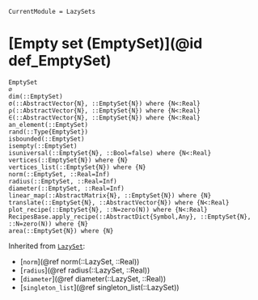 ```@meta
CurrentModule = LazySets
```

# [Empty set (EmptySet)](@id def_EmptySet)

```@docs
EmptySet
∅
dim(::EmptySet)
σ(::AbstractVector{N}, ::EmptySet{N}) where {N<:Real}
ρ(::AbstractVector{N}, ::EmptySet{N}) where {N<:Real}
∈(::AbstractVector{N}, ::EmptySet{N}) where {N<:Real}
an_element(::EmptySet)
rand(::Type{EmptySet})
isbounded(::EmptySet)
isempty(::EmptySet)
isuniversal(::EmptySet{N}, ::Bool=false) where {N<:Real}
vertices(::EmptySet{N}) where {N}
vertices_list(::EmptySet{N}) where {N}
norm(::EmptySet, ::Real=Inf)
radius(::EmptySet, ::Real=Inf)
diameter(::EmptySet, ::Real=Inf)
linear_map(::AbstractMatrix{N}, ::EmptySet{N}) where {N}
translate(::EmptySet{N}, ::AbstractVector{N}) where {N<:Real}
plot_recipe(::EmptySet{N}, ::N=zero(N)) where {N<:Real}
RecipesBase.apply_recipe(::AbstractDict{Symbol,Any}, ::EmptySet{N}, ::N=zero(N)) where {N}
area(::EmptySet{N}) where {N}
```
Inherited from [`LazySet`](@ref):
* [`norm`](@ref norm(::LazySet, ::Real))
* [`radius`](@ref radius(::LazySet, ::Real))
* [`diameter`](@ref diameter(::LazySet, ::Real))
* [`singleton_list`](@ref singleton_list(::LazySet))
